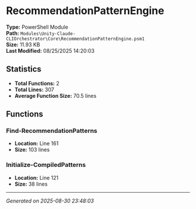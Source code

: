 # RecommendationPatternEngine

**Type:** PowerShell Module  
**Path:** `Modules\Unity-Claude-CLIOrchestrator\Core\RecommendationPatternEngine.psm1`  
**Size:** 11.93 KB  
**Last Modified:** 08/25/2025 14:20:03  

## Statistics

- **Total Functions:** 2
- **Total Lines:** 307
- **Average Function Size:** 70.5 lines

## Functions


### Find-RecommendationPatterns

- **Location:** Line 161
- **Size:** 103 lines

 
### Initialize-CompiledPatterns

- **Location:** Line 121
- **Size:** 38 lines



---
*Generated on 2025-08-30 23:48:03*
